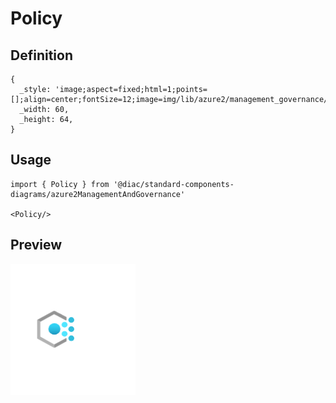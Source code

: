 # Policy

## Definition

```
{
  _style: 'image;aspect=fixed;html=1;points=[];align=center;fontSize=12;image=img/lib/azure2/management_governance/Policy.svg;strokeColor=none;',
  _width: 60,
  _height: 64,
}
```

## Usage

```
import { Policy } from '@diac/standard-components-diagrams/azure2ManagementAndGovernance'

<Policy/>
```

## Preview

<img src="./policy.png" width="200"/>
